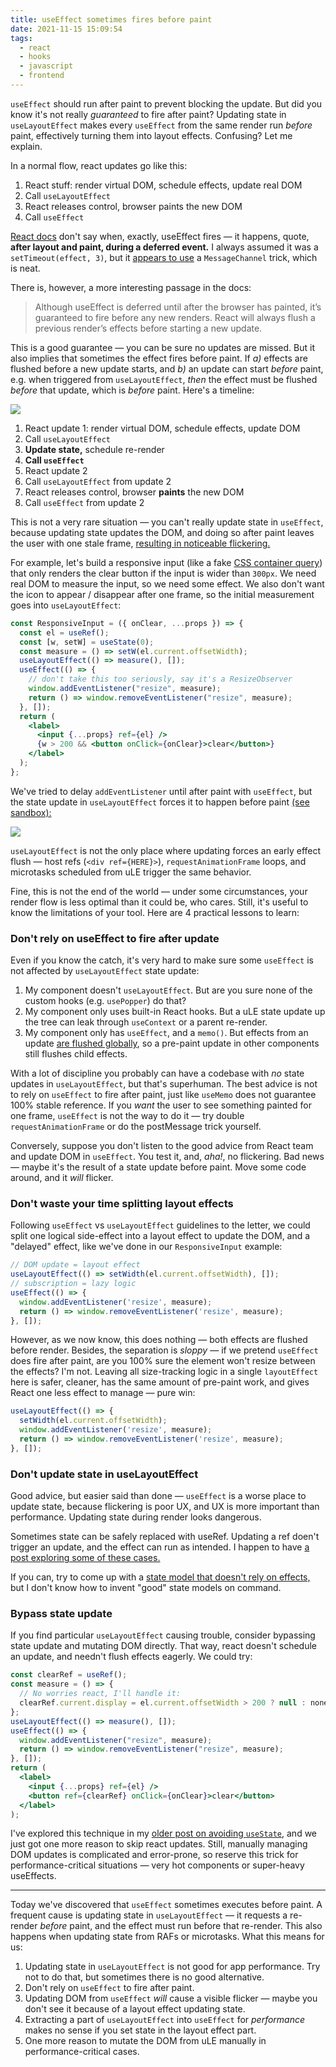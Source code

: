 ```yaml
---
title: useEffect sometimes fires before paint
date: 2021-11-15 15:09:54
tags:
  - react
  - hooks
  - javascript
  - frontend
---
```



`useEffect` should run after paint to prevent blocking the update. But did you know it's not really _guaranteed_ to fire after paint? Updating state in `useLayoutEffect` makes every `useEffect` from the same render run _before_ paint, effectively turning them into layout effects. Confusing? Let me explain.

In a normal flow, react updates go like this:

1. React stuff: render virtual DOM, schedule effects, update real DOM
2. Call `useLayoutEffect`
3. React releases control, browser paints the new DOM
4. Call `useEffect`

[React docs](https://reactjs.org/docs/hooks-reference.html#useeffect) don't say when, exactly, useEffect fires — it happens, quote, __after layout and paint, during a deferred event.__ I always assumed it was a `setTimeout(effect, 3)`, but it [appears to use](https://stackoverflow.com/a/56727837) a `MessageChannel` trick, which is neat.

There is, however, a more interesting passage in the docs:

> Although useEffect is deferred until after the browser has painted, it’s guaranteed to fire before any new renders. React will always flush a previous render’s effects before starting a new update.

This is a good guarantee — you can be sure no updates are missed. But it also implies that sometimes the effect fires before paint. If _a)_ effects are flushed before a new update starts, and _b)_ an update can start _before_ paint, e.g. when triggered from `useLayoutEffect`, _then_ the effect must be flushed _before_ that update, which is _before_ paint. Here's a timeline:

![](/images/forced-le-flush-chart.png)

1. React update 1: render virtual DOM, schedule effects, update DOM
2. Call `useLayoutEffect`
3. __Update state,__ schedule re-render
4. __Call `useEffect`__
5. React update 2
6. Call `useLayoutEffect` from update 2
7. React releases control, browser __paints__ the new DOM
8. Call `useEffect` from update 2

This is not a very rare situation — you can't really update state in `useEffect`, because updating state updates the DOM, and doing so after paint leaves the user with one stale frame, [resulting in noticeable flickering.](https://blog.logrocket.com/useeffect-vs-uselayouteffect/)

For example, let's build a responsive input (like a fake [CSS container query](https://developer.mozilla.org/en-US/docs/Web/CSS/CSS_Container_Queries)) that only renders the clear button if the input is wider than `300px`. We need real DOM to measure the input, so we need some effect. We also don't want the icon to appear / disappear after one frame, so the initial measurement goes into `useLayoutEffect`:

```jsx
const ResponsiveInput = ({ onClear, ...props }) => {
  const el = useRef();
  const [w, setW] = useState(0);
  const measure = () => setW(el.current.offsetWidth);
  useLayoutEffect(() => measure(), []);
  useEffect(() => {
    // don't take this too seriously, say it's a ResizeObserver
    window.addEventListener("resize", measure);
    return () => window.removeEventListener("resize", measure);
  }, []);
  return (
    <label>
      <input {...props} ref={el} />
      {w > 200 && <button onClick={onClear}>clear</button>}
    </label>
  );
};
```

We've tried to delay `addEventListener` until after paint with `useEffect`, but the state update in `useLayoutEffect` forces it to happen before paint [(see sandbox):](https://codesandbox.io/s/infallible-wildflower-127lv?file=/src/App.js:294-408)

![](/images/le-flush-paint.png)

`useLayoutEffect` is not the only place where updating forces an early effect flush — host refs (`<div ref={HERE}>`), `requestAnimationFrame` loops, and microtasks scheduled from uLE trigger the same behavior.

Fine, this is not the end of the world — under some circumstances, your render flow is less optimal than it could be, who cares. Still, it's useful to know the limitations of your tool. Here are 4 practical lessons to learn:

### Don't rely on useEffect to fire after update

Even if you know the catch, it's very hard to make sure some `useEffect` is not affected by `useLayoutEffect` state update:

1. My component doesn't `useLayoutEffect`. But are you sure none of the custom hooks (e.g. `usePopper`) do that?
1. My component only uses built-in React hooks. But a uLE state update up the tree can leak through `useContext` or a parent re-render.
3. My component only has `useEffect`, and a `memo()`. But effects from an update [are flushed globally](https://github.com/facebook/react/blob/4ff5f5719b348d9d8db14aaa49a48532defb4ab7/packages/react-reconciler/src/ReactFiberWorkLoop.new.js#L769), so a pre-paint update in other components still flushes child effects.

With a lot of discipline you probably can have a codebase with _no_ state updates in `useLayoutEffect`, but that's superhuman. The best advice is not to rely on `useEffect` to fire after paint, just like `useMemo` does not guarantee 100% stable reference. If you _want_ the user to see something painted for one frame, `useEffect` is not the way to do it — try double `requestAnimationFrame` or do the postMessage trick yourself.

Conversely, suppose you don't listen to the good advice from React team and update DOM in `useEffect`. You test it, and, _aha!_, no flickering. Bad news — maybe it's the result of a state update before paint. Move some code around, and it _will_ flicker.

### Don't waste your time splitting layout effects

Following `useEffect` vs `useLayoutEffect` guidelines to the letter, we could split one logical side-effect into a layout effect to update the DOM, and a "delayed" effect, like we've done in our `ResponsiveInput` example:

```jsx
// DOM update = layout effect
useLayoutEffect(() => setWidth(el.current.offsetWidth), []);
// subscription = lazy logic
useEffect(() => {
  window.addEventListener('resize', measure);
  return () => window.removeEventListener('resize', measure);
}, []);
```

However, as we now know, this does nothing — both effects are flushed before render. Besides, the separation is _sloppy_ — if we pretend `useEffect` does fire after paint, are you 100% sure the element won't resize between the effects? I'm not. Leaving all size-tracking logic in a single `layoutEffect` here is safer, cleaner, has the same amount of pre-paint work, and gives React one less effect to manage — pure win:

```js
useLayoutEffect(() => {
  setWidth(el.current.offsetWidth);
  window.addEventListener('resize', measure);
  return () => window.removeEventListener('resize', measure);
}, []);
```

### Don't update state in useLayoutEffect

Good advice, but easier said than done — `useEffect` is a worse place to update state, because flickering is poor UX, and UX is more important than performance. Updating state during render looks dangerous. 

Sometimes state can be safely replaced with useRef. Updating a ref doen't trigger an update, and the effect can run as intended. I happen to have [a post exploring some of these cases.](https://thoughtspile.github.io/2021/10/18/non-react-state/)

If you can, try to come up with a [state model that doesn't rely on effects,](https://thoughtspile.github.io/2021/09/21/useeffect-derived-state/) but I don't know how to invent "good" state models on command.

### Bypass state update

If you find particular `useLayoutEffect` causing trouble, consider bypassing state update and mutating DOM directly. That way, react doesn't schedule an update, and needn't flush effects eagerly. We could try:

```jsx
const clearRef = useRef();
const measure = () => {
  // No worries react, I'll handle it:
  clearRef.current.display = el.current.offsetWidth > 200 ? null : none;
};
useLayoutEffect(() => measure(), []);
useEffect(() => {
  window.addEventListener("resize", measure);
  return () => window.removeEventListener("resize", measure);
}, []);
return (
  <label>
    <input {...props} ref={el} />
    <button ref={clearRef} onClick={onClear}>clear</button>
  </label>
);
```

I've explored this technique in my [older post on avoiding `useState`](https://thoughtspile.github.io/2021/10/18/non-react-state/), and we just got one more reason to skip react updates. Still, manually managing DOM updates is complicated and error-prone, so reserve this trick for performance-critical situations — very hot components or super-heavy useEffects.

---

Today we've discovered that `useEffect` sometimes executes before paint. A frequent cause is updating state in `useLayoutEffect` — it requests a re-render _before_ paint, and the effect must run before that re-render. This also happens when updating state from RAFs or microtasks. What this means for us:

1. Updating state in `useLayoutEffect` is not good for app performance. Try not to do that, but sometimes there is no good alternative.
1. Don't rely on `useEffect` to fire after paint.
1. Updating DOM from `useEffect` _will_ cause a visible flicker — maybe you don't see it because of a layout effect updating state.
1. Extracting a part of `useLayoutEffect` into `useEffect` for _performance_ makes no sense if you set state in the layout effect part.
1. One more reason to mutate the DOM from uLE manually in performance-critical cases.
